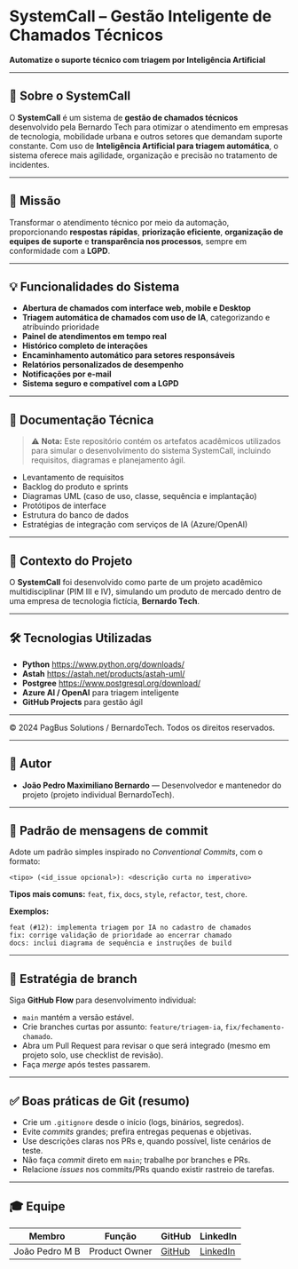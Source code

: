 # **SystemCall – Gestão Inteligente de Chamados Técnicos**

**Automatize o suporte técnico com triagem por Inteligência Artificial**

--- 

## 📌 Sobre o SystemCall

O **SystemCall** é um sistema de **gestão de chamados técnicos** desenvolvido pela Bernardo Tech para otimizar o atendimento em empresas de tecnologia, mobilidade urbana e outros setores que demandam suporte constante. Com uso de **Inteligência Artificial para triagem automática**, o sistema oferece mais agilidade, organização e precisão no tratamento de incidentes.

---

## 🎯 Missão

Transformar o atendimento técnico por meio da automação, proporcionando **respostas rápidas**, **priorização eficiente**, **organização de equipes de suporte** e **transparência nos processos**, sempre em conformidade com a **LGPD**.

---

## 💡 Funcionalidades do Sistema

- **Abertura de chamados com interface web, mobile e Desktop**
- **Triagem automática de chamados com uso de IA**, categorizando e atribuindo prioridade
- **Painel de atendimentos em tempo real**
- **Histórico completo de interações**
- **Encaminhamento automático para setores responsáveis**
- **Relatórios personalizados de desempenho**
- **Notificações por e-mail**
- **Sistema seguro e compatível com a LGPD**

---

## 📁 Documentação Técnica

> ⚠️ **Nota:** Este repositório contém os artefatos acadêmicos utilizados para simular o desenvolvimento do sistema SystemCall, incluindo requisitos, diagramas e planejamento ágil.

- Levantamento de requisitos
- Backlog do produto e sprints
- Diagramas UML (caso de uso, classe, sequência e implantação)
- Protótipos de interface
- Estrutura do banco de dados
- Estratégias de integração com serviços de IA (Azure/OpenAI)

---

## 🧠 Contexto do Projeto

O **SystemCall** foi desenvolvido como parte de um projeto acadêmico multidisciplinar (PIM III e IV), simulando um produto de mercado dentro de uma empresa de tecnologia fictícia, **Bernardo Tech**.

---


## 🛠️ Tecnologias Utilizadas

- **Python** https://www.python.org/downloads/
- **Astah** https://astah.net/products/astah-uml/
- **Postgree** https://www.postgresql.org/download/
- **Azure AI / OpenAI** para triagem inteligente
- **GitHub Projects** para gestão ágil

---


© 2024 PagBus Solutions / BernardoTech. Todos os direitos reservados.

---


## 👤 Autor

- **João Pedro Maximiliano Bernardo** — Desenvolvedor e mantenedor do projeto (projeto individual BernardoTech).

---

## 📝 Padrão de mensagens de commit

Adote um padrão simples inspirado no *Conventional Commits*, com o formato:

```
<tipo> (<id_issue opcional>): <descrição curta no imperativo>
```

**Tipos mais comuns:** `feat`, `fix`, `docs`, `style`, `refactor`, `test`, `chore`.

**Exemplos:**
```
feat (#12): implementa triagem por IA no cadastro de chamados
fix: corrige validação de prioridade ao encerrar chamado
docs: inclui diagrama de sequência e instruções de build
```

---

## 🌱 Estratégia de branch

Siga **GitHub Flow** para desenvolvimento individual:

- `main` mantém a versão estável.
- Crie branches curtas por assunto: `feature/triagem-ia`, `fix/fechamento-chamado`.
- Abra um Pull Request para revisar o que será integrado (mesmo em projeto solo, use checklist de revisão).
- Faça *merge* após testes passarem.

---

## ✅ Boas práticas de Git (resumo)

- Crie um `.gitignore` desde o início (logs, binários, segredos).
- Evite *commits* grandes; prefira entregas pequenas e objetivas.
- Use descrições claras nos PRs e, quando possível, liste cenários de teste.
- Não faça *commit* direto em `main`; trabalhe por branches e PRs.
- Relacione *issues* nos commits/PRs quando existir rastreio de tarefas.

---

## 🎓 Equipe

| Membro        | Função        | GitHub            | LinkedIn         |
|---------------|---------------|-------------------|------------------|
| João Pedro M B| Product Owner | [GitHub]()    | [LinkedIn]() |
